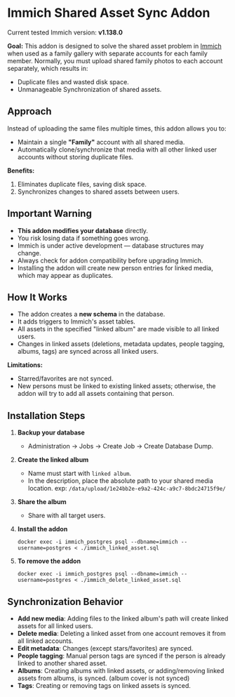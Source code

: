# Immich Shared Asset Sync Addon

Current tested Immich version: **v1.138.0**

**Goal:**
This addon is designed to solve the shared asset problem in [Immich](https://immich.app/) when used as a family gallery with separate accounts for each family member. Normally, you must upload shared family photos to each account separately, which results in:

* Duplicate files and wasted disk space.
* Unmanageable Synchronization of shared assets.

## Approach

Instead of uploading the same files multiple times, this addon allows you to:

* Maintain a single **"Family"** account with all shared media.
* Automatically clone/synchronize that media with all other linked user accounts without storing duplicate files.

**Benefits:**

1. Eliminates duplicate files, saving disk space.
2. Synchronizes changes to shared assets between users.

## Important Warning

* **This addon modifies your database** directly.
* You risk losing data if something goes wrong.
* Immich is under active development — database structures may change.
* Always check for addon compatibility before upgrading Immich.
* Installing the addon will create new person entries for linked media, which may appear as duplicates.

## How It Works

* The addon creates a **new schema** in the database.
* It adds triggers to Immich's asset tables.
* All assets in the specified "linked album" are made visible to all linked users.
* Changes in linked assets (deletions, metadata updates, people tagging, albums, tags) are synced across all linked users.

**Limitations:**

* Starred/favorites are not synced.
* New persons must be linked to existing linked assets; otherwise, the addon will try to add all assets containing that person.

## Installation Steps

1. **Backup your database**

   * Administration → Jobs → Create Job → Create Database Dump.

2. **Create the linked album**

   * Name must start with `linked album`.
   * In the description, place the absolute path to your shared media location. exp: `/data/upload/1e24bb2e-e9a2-424c-a9c7-8bdc24715f9e/`

3. **Share the album**

   * Share with all target users.

4. **Install the addon**

   ```
   docker exec -i immich_postgres psql --dbname=immich --username=postgres < ./immich_linked_asset.sql
   ```

5. **To remove the addon**

   ```
   docker exec -i immich_postgres psql --dbname=immich --username=postgres < ./immich_delete_linked_asset.sql
   ```

## Synchronization Behavior

* **Add new media**: Adding files to the linked album's path will create linked assets for all linked users.
* **Delete media**: Deleting a linked asset from one account removes it from all linked accounts.
* **Edit metadata**: Changes (except stars/favorites) are synced.
* **People tagging**: Manual person tags are synced if the person is already linked to another shared asset.
* **Albums**: Creating albums with linked assets, or adding/removing linked assets from albums, is synced. (album cover is not synced)
* **Tags**: Creating or removing tags on linked assets is synced.
